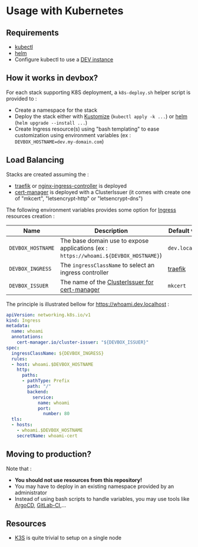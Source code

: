 # Usage with Kubernetes

## Requirements

* [kubectl](https://kubernetes.io/docs/tasks/tools/#kubectl)
* [helm](https://helm.sh/docs/intro/install/)
* Configure kubectl to use a [DEV instance](kubernetes-dev.md)

## How it works in devbox?

For each stack supporting K8S deployment, a `k8s-deploy.sh` helper script is provided to :

* Create a namespace for the stack
* Deploy the stack either with [Kustomize](https://kustomize.io/) (`kubectl apply -k ...`) or [helm](https://helm.sh/) (`helm upgrade --install ...`)
* Create Ingress resource(s) using "bash templating" to ease customization using environment variables (ex : `DEVBOX_HOSTNAME=dev.my-domain.com`)


## Load Balancing

Stacks are created assuming the :

* [traefik](../traefik/README.md) or [nginx-ingress-controller](../nginx-ingress-controller/README.md) is deployed
* [cert-manager](../cert-manager/README.md) is deployed with a ClusterIssuer (it comes with create one of "mkcert", "letsencrypt-http" or "letsencrypt-dns")

The following environment variables provides some option for [Ingress](https://kubernetes.io/docs/concepts/services-networking/ingress/) resources creation :

| Name              | Description                                                                                   | Default value                                         |
| ----------------- | --------------------------------------------------------------------------------------------- | ----------------------------------------------------- |
| `DEVBOX_HOSTNAME` | The base domain use to expose applications (ex : `https://whoami.${DEVBOX_HOSTNAME}`)         | `dev.localhost`                                       |
| `DEVBOX_INGRESS`  | The `ingressClassName` to select an ingress controller                                        | [traefik](../traefik/README.md#usage-with-kubernetes) |
| `DEVBOX_ISSUER`   | The name of the [ClusterIssuer for cert-manager](https://cert-manager.io/docs/configuration/) | `mkcert`                                              |

The principle is illustrated bellow for https://whoami.dev.localhost :

```yml
apiVersion: networking.k8s.io/v1
kind: Ingress
metadata:
  name: whoami
  annotations:
    cert-manager.io/cluster-issuer: "${DEVBOX_ISSUER}"
spec:
  ingressClassName: ${DEVBOX_INGRESS}
  rules:
  - host: whoami.$DEVBOX_HOSTNAME
    http:
      paths:
      - pathType: Prefix
        path: "/"
        backend:
          service:
            name: whoami
            port:
              number: 80
  tls:
  - hosts:
    - whoami.$DEVBOX_HOSTNAME
    secretName: whoami-cert
```

## Moving to production?

Note that :

* **You should not use resources from this repository!**
* You may have to deploy in an existing namespace provided by an administrator
* Instead of using bash scripts to handle variables, you may use tools like [ArgoCD](../argocd/README.md), [GitLab-CI](https://docs.gitlab.com/ee/user/clusters/agent/ci_cd_workflow.html),...

## Resources

* [K3S](https://k3s.io) is quite trivial to setup on a single node



